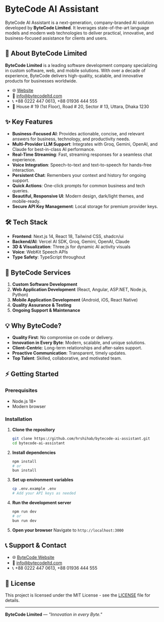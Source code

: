 
# ByteCode AI Assistant

ByteCode AI Assistant is a next-generation, company-branded AI solution developed by **ByteCode Limited**. It leverages state-of-the-art language models and modern web technologies to deliver practical, innovative, and business-focused assistance for clients and users.

## 🚀 About ByteCode Limited

**ByteCode Limited** is a leading software development company specializing in custom software, web, and mobile solutions. With over a decade of experience, ByteCode delivers high-quality, scalable, and innovative products for businesses worldwide.

- 🌐 [Website](https://bytecodeltd.com)
- 📧 info@bytecodeltd.com
- 📞 +88 0222 447 0613, +88 01936 444 555
- 📍 House # 19 (1st Floor), Road # 20, Sector # 13, Uttara, Dhaka 1230

## ✨ Key Features

- **Business-Focused AI**: Provides actionable, concise, and relevant answers for business, technology, and productivity needs.
- **Multi-Provider LLM Support**: Integrates with Groq, Gemini, OpenAI, and Claude for best-in-class AI performance.
- **Real-Time Streaming**: Fast, streaming responses for a seamless chat experience.
- **Voice Integration**: Speech-to-text and text-to-speech for hands-free interaction.
- **Persistent Chat**: Remembers your context and history for ongoing support.
- **Quick Actions**: One-click prompts for common business and tech queries.
- **Beautiful, Responsive UI**: Modern design, dark/light themes, and mobile-ready.
- **Secure API Key Management**: Local storage for premium provider keys.

## 🛠️ Tech Stack

- **Frontend**: Next.js 14, React 18, Tailwind CSS, shadcn/ui
- **Backend/AI**: Vercel AI SDK, Groq, Gemini, OpenAI, Claude
- **3D & Visualization**: Three.js for dynamic AI activity visuals
- **Voice**: WebKit Speech APIs
- **Type Safety**: TypeScript throughout

## 🏢 ByteCode Services

1. **Custom Software Development**
2. **Web Application Development** (React, Angular, ASP.NET, Node.js, Python)
3. **Mobile Application Development** (Android, iOS, React Native)
4. **Quality Assurance & Testing**
5. **Ongoing Support & Maintenance**

## 💡 Why ByteCode?

- **Quality First**: No compromise on code or delivery.
- **Innovation in Every Byte**: Modern, scalable, and unique solutions.
- **Client-Centric**: Long-term relationships and after-sales support.
- **Proactive Communication**: Transparent, timely updates.
- **Top Talent**: Skilled, collaborative, and motivated team.

## ⚡ Getting Started

### Prerequisites

- Node.js 18+
- Modern browser

### Installation

1. **Clone the repository**
   ```bash
   git clone https://github.com/hrshihab/bytecode-ai-assistant.git
   cd bytecode-ai-assistant


2. **Install dependencies**

   ```bash
   npm install
   # or
   bun install
   ```

3. **Set up environment variables**

   ```bash
   cp .env.example .env
   # Add your API keys as needed
   ```

4. **Run the development server**

   ```bash
   npm run dev
   # or
   bun run dev
   ```

5. **Open your browser**
   Navigate to `http://localhost:3000`

## 📞 Support & Contact

* 🌐 [ByteCode Website](https://bytecodeltd.com)
* 📧 [info@bytecodeltd.com](mailto:info@bytecodeltd.com)
* 📞 +88 0222 447 0613, +88 01936 444 555

## 📄 License

This project is licensed under the MIT License - see the [LICENSE](LICENSE) file for details.

---

**ByteCode Limited** — *"Innovation in every Byte."*

```

